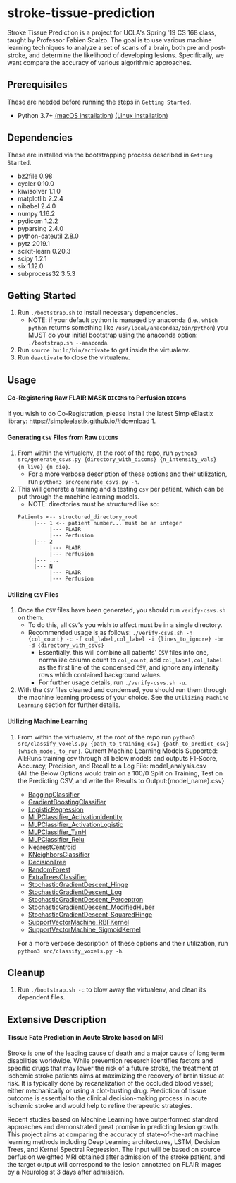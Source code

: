 stroke-tissue-prediction
===========================

Stroke Tissue Prediction is a project for UCLA's Spring '19 CS 168 class, taught by Professor Fabien Scalzo. The goal is to use various machine learning techniques to analyze a set of scans of a brain, both pre and post-stroke, and determine the likelihood of developing lesions. Specifically, we want compare the accuracy of various algorithmic approaches.

## Prerequisites

These are needed before running the steps in `Getting Started`.

   - Python 3.7+ [(macOS installation)](https://docs.python-guide.org/starting/install3/osx/) [(Linux installation)](https://docs.python-guide.org/starting/install3/linux/)

## Dependencies

These are installed via the bootstrapping process described in `Getting Started`.

- bz2file 0.98
- cycler 0.10.0
- kiwisolver 1.1.0
- matplotlib 2.2.4
- nibabel 2.4.0
- numpy 1.16.2
- pydicom 1.2.2
- pyparsing 2.4.0
- python-dateutil 2.8.0
- pytz 2019.1
- scikit-learn 0.20.3
- scipy 1.2.1
- six 1.12.0
- subprocess32 3.5.3

## Getting Started

1. Run `./bootstrap.sh` to install necessary dependencies.
   - NOTE: if your default python is managed by anaconda (i.e., `which python` returns something like `/usr/local/anaconda3/bin/python`) you MUST do your initial bootstrap using the anaconda option: `./bootstrap.sh --anaconda`.
2. Run `source build/bin/activate` to get inside the virtualenv.
3. Run `deactivate` to close the virtualenv.

## Usage

#### Co-Registering Raw FLAIR MASK `DICOM`s to Perfusion `DICOM`s
If you wish to do Co-Registration, please install the latest SimpleElastix library: https://simpleelastix.github.io/#download
1. 

#### Generating `CSV` Files from Raw `DICOM`s

1. From within the virtualenv, at the root of the repo, run `python3 src/generate_csvs.py {directory_with_dicoms} {n_intensity_vals} {n_live} {n_die}`. 
   - For a more verbose description of these options and their utilization, run `python3 src/generate_csvs.py -h`.
2. This will generate a training and a testing `csv` per patient, which can be put through the machine learning models.
   - NOTE: directories must be structured like so:
   ```
   Patients <-- structured_directory_root
        |--- 1 <-- patient number... must be an integer
             |--- FLAIR
             |--- Perfusion
        |--- 2
             |--- FLAIR
             |--- Perfusion
        |--- ...
        |--- N
             |--- FLAIR
             |--- Perfusion
   ```

#### Utilizing `CSV` Files

1. Once the `CSV` files have been generated, you should run `verify-csvs.sh` on them.
   - To do this, all `CSV`'s you wish to affect must be in a single directory.
   - Recommended usage is as follows: `./verify-csvs.sh -n {col_count} -c -f col_label,col_label -i {lines_to_ignore} -br -d {directory_with_csvs}`
      - Essentially, this will combine all patients' `CSV` files into one, normalize column count to `col_count`, add `col_label,col_label` as the first line of the condensed `CSV`, and ignore any intensity rows which contained background values.
      - For further usage details, run `./verify-csvs.sh -u`.
2. With the `CSV` files cleaned and condensed, you should run them through the machine learning process of your choice. See the `Utilizing Machine Learning` section for further details.

#### Utilizing Machine Learning

1. From within the virtualenv, at the root of the repo run `python3 src/classify_voxels.py {path_to_training_csv} {path_to_predict_csv} {which_model_to_run}`.
  Current Machine Learning Models Supported: <br>
   All:Runs training csv through all below models and outputs F1-Score, Accuracy, Precision, and Recall to a Log File: model_analysis.csv<br>
   {All the Below Options would train on a 100/0 Split on Training, Test on the Predicting CSV, and write the Results to Output:{model_name}.csv}<br>
   - [BaggingClassifier](https://scikit-learn.org/stable/modules/generated/sklearn.ensemble.BaggingRegressor.html)<br>
   - [GradientBoostingClassifier](https://scikit-learn.org/stable/modules/generated/sklearn.ensemble.GradientBoostingClassifier.html)<br>
   - [LogisticRegression](https://scikit-learn.org/stable/modules/generated/sklearn.linear_model.LogisticRegression.html)<br>
   - [MLPClassifier_ActivationIdentity](https://scikit-learn.org/stable/modules/generated/sklearn.neural_network.MLPClassifier.html)<br>
   - [MLPClassifier_ActivationLogistic](https://scikit-learn.org/stable/modules/generated/sklearn.neural_network.MLPClassifier.html)<br>
   - [MLPClassifier_TanH](https://scikit-learn.org/stable/modules/generated/sklearn.neural_network.MLPClassifier.html)<br>
   - [MLPClassifier_Relu](https://scikit-learn.org/stable/modules/generated/sklearn.neural_network.MLPClassifier.html)<br>
   - [NearestCentroid](https://scikit-learn.org/stable/modules/generated/sklearn.neighbors.NearestCentroid.html)<br>
   - [KNeighborsClassifier](https://scikit-learn.org/stable/modules/generated/sklearn.neighbors.KNeighborsClassifier.html)<br>
   - [DecisionTree](https://scikit-learn.org/stable/modules/generated/sklearn.tree.DecisionTreeClassifier.html)<br>
   - [RandomForest](https://scikit-learn.org/stable/modules/generated/sklearn.ensemble.RandomForestClassifier.html)<br>
   - [ExtraTreesClassifier](https://scikit-learn.org/stable/modules/generated/sklearn.ensemble.ExtraTreesClassifier.html)<br>
   - [StochasticGradientDescent_Hinge](https://scikit-learn.org/stable/modules/generated/sklearn.linear_model.SGDClassifier.html)<br>
   - [StochasticGradientDescent_Log](https://scikit-learn.org/stable/modules/generated/sklearn.linear_model.SGDClassifier.html)<br>
   - [StochasticGradientDescent_Perceptron](https://scikit-learn.org/stable/modules/generated/sklearn.linear_model.SGDClassifier.html)<br>
   - [StochasticGradientDescent_ModifiedHuber](https://scikit-learn.org/stable/modules/generated/sklearn.linear_model.SGDClassifier.html)<br>
   - [StochasticGradientDescent_SquaredHinge](https://scikit-learn.org/stable/modules/generated/sklearn.linear_model.SGDClassifier.html)<br>
   - [SupportVectorMachine_RBFKernel](https://scikit-learn.org/stable/modules/generated/sklearn.svm.SVC.html)<br>
   - [SupportVectorMachine_SigmoidKernel](https://scikit-learn.org/stable/modules/generated/sklearn.svm.SVC.html)<br>
   
    For a more verbose description of these options and their utilization, run `python3 src/classify_voxels.py -h`.
## Cleanup

1. Run `./bootstrap.sh -c` to blow away the virtualenv, and clean its dependent files.

## Extensive Description

#### Tissue Fate Prediction in Acute Stroke based on MRI

Stroke is one of the leading cause of death and a major cause of long term disabilities worldwide. While prevention research identifies factors and specific drugs that may lower the risk of a future stroke, the treatment of ischemic stroke patients aims at maximizing the recovery of brain tissue at risk. It is typically done by recanalization of the occluded blood vessel; either mechanically or using a clot-busting drug. Prediction of tissue outcome is essential to the clinical decision-making process in acute ischemic stroke and would help to refine therapeutic strategies.
 
Recent studies based on Machine Learning have outperformed standard approaches and demonstrated great promise in predicting lesion growth. This project aims at comparing the accuracy of state-of-the-art machine learning methods including Deep Learning architectures, LSTM, Decision Trees, and Kernel Spectral Regression. The input will be based on source perfusion weighted MRI obtained after admission of the stroke patient, and the target output will correspond to the lesion annotated on FLAIR images by a Neurologist 3 days after admission.
